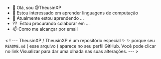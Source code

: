 - 👋 Olá, sou @TheusinXP
- 👀 Estou interessado em aprender linguagens de computação 
- 🌱 Atualmente estou aprendendo ...
-  ⁇ ️ Estou procurando colaborar em ...
- 📫 Como me alcançar por email 

< ! ---
TheusinXP / TheusinXP é um repositório especial ✨ ✨ porque seu `README.md` ( esse arquivo ) aparece no seu perfil GitHub.
Você pode clicar no link Visualizar para dar uma olhada nas suas alterações.
--- >
